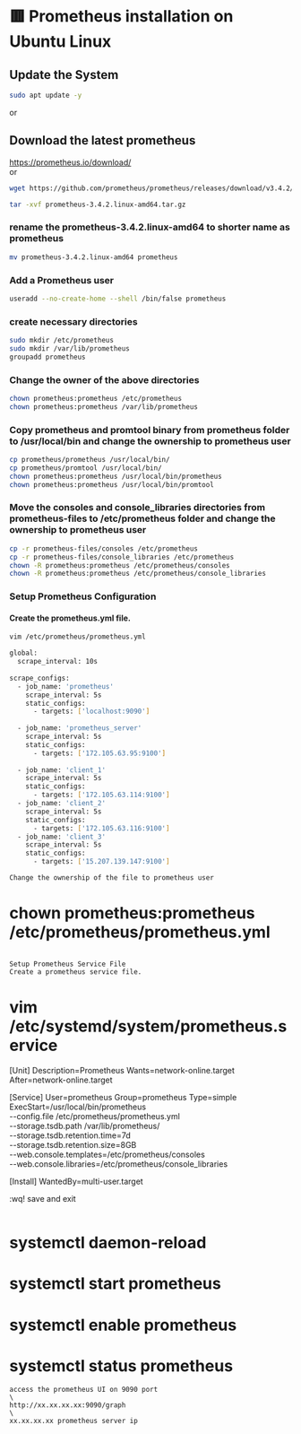 # :red_square: __Prometheus installation on Ubuntu Linux__
 
## Update the System
```sh
sudo apt update -y
```
or

## Download the latest prometheus  
https://prometheus.io/download/  
or
```sh
wget https://github.com/prometheus/prometheus/releases/download/v3.4.2/prometheus-3.4.2.linux-amd64.tar.gz
```

```sh 
tar -xvf prometheus-3.4.2.linux-amd64.tar.gz
```

### rename the prometheus-3.4.2.linux-amd64 to shorter name as prometheus
```sh
mv prometheus-3.4.2.linux-amd64 prometheus
```
### Add a Prometheus user
```sh
useradd --no-create-home --shell /bin/false prometheus
```
### create necessary directories
```sh
sudo mkdir /etc/prometheus
sudo mkdir /var/lib/prometheus
groupadd prometheus
```
### Change the owner of the above directories
```sh
chown prometheus:prometheus /etc/prometheus
chown prometheus:prometheus /var/lib/prometheus
```
### Copy prometheus and promtool binary from prometheus folder to /usr/local/bin and change the ownership to prometheus user
```sh
cp prometheus/prometheus /usr/local/bin/
cp prometheus/promtool /usr/local/bin/
chown prometheus:prometheus /usr/local/bin/prometheus
chown prometheus:prometheus /usr/local/bin/promtool
```
### Move the consoles and console_libraries directories from prometheus-files to /etc/prometheus folder and change the ownership to prometheus user
```sh
cp -r prometheus-files/consoles /etc/prometheus
cp -r prometheus-files/console_libraries /etc/prometheus
chown -R prometheus:prometheus /etc/prometheus/consoles
chown -R prometheus:prometheus /etc/prometheus/console_libraries
```
### Setup Prometheus Configuration
#### Create the prometheus.yml file.
```sh
vim /etc/prometheus/prometheus.yml
```
```sh
global:
  scrape_interval: 10s
 
scrape_configs:
  - job_name: 'prometheus'
    scrape_interval: 5s
    static_configs:
      - targets: ['localhost:9090']
 
  - job_name: 'prometheus_server'
    scrape_interval: 5s
    static_configs:
      - targets: ['172.105.63.95:9100']
 
  - job_name: 'client_1'
    scrape_interval: 5s
    static_configs:
      - targets: ['172.105.63.114:9100']
  - job_name: 'client_2'
    scrape_interval: 5s
    static_configs:
      - targets: ['172.105.63.116:9100']
  - job_name: 'client_3'
    scrape_interval: 5s
    static_configs:
      - targets: ['15.207.139.147:9100']
```

```
Change the ownership of the file to prometheus user
```
# chown prometheus:prometheus /etc/prometheus/prometheus.yml
```
 
Setup Prometheus Service File
Create a prometheus service file.
```
# vim /etc/systemd/system/prometheus.service
[Unit]
Description=Prometheus
Wants=network-online.target
After=network-online.target
 
[Service]
User=prometheus
Group=prometheus
Type=simple
ExecStart=/usr/local/bin/prometheus \
       --config.file /etc/prometheus/prometheus.yml \
       --storage.tsdb.path /var/lib/prometheus/ \
       --storage.tsdb.retention.time=7d \
       --storage.tsdb.retention.size=8GB \
       --web.console.templates=/etc/prometheus/consoles \
       --web.console.libraries=/etc/prometheus/console_libraries
 
[Install]
WantedBy=multi-user.target
 
:wq! save and exit
```
```
# systemctl daemon-reload
# systemctl start prometheus
# systemctl enable prometheus
# systemctl status prometheus
```
access the prometheus UI on 9090 port
\
http://xx.xx.xx.xx:9090/graph
\
xx.xx.xx.xx prometheus server ip
 
 

